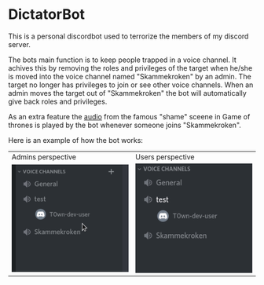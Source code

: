 # DictatorBot

This is a personal discordbot used to terrorize the members of my discord server.

The bots main function is to keep people trapped in a voice channel.
It achives this by removing the roles and privileges of the target when he/she is moved into the voice channel named "Skammekroken" by an admin.
The target no longer has privileges to join or see other voice channels.
When an admin moves the target out of "Skammekroken" the bot will automatically give back roles and privileges.

As an extra feature the [audio](https://www.youtube.com/watch?v=MaLSdYNqGuQ) from the famous "shame" sceene in Game of thrones
is played by the bot whenever someone joins "Skammekroken".

Here is an example of how the bot works:

<table>
  <tr>
    <td>Admins perspective</td>
    <td>Users perspective</td>
  </tr>
  <tr>
    <td> <img src="./images/dictatorbot_example_admin.gif"> </td>
    <td> <img src="./images/dictatorbot_example_user.gif"> </td>
  </tr>
</table>
